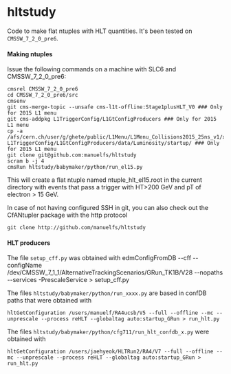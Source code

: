 hltstudy
==========

Code to make flat ntuples with HLT quantities.
It's been tested on `CMSSW_7_2_0_pre6`. 

#### Making ntuples
Issue the following commands on a machine with SLC6 and CMSSW_7_2_0_pre6:

    cmsrel CMSSW_7_2_0_pre6
    cd CMSSW_7_2_0_pre6/src
    cmsenv
    git cms-merge-topic --unsafe cms-l1t-offline:Stage1plusHLT_V0 ### Only for 2015 L1 menu
    git cms-addpkg L1TriggerConfig/L1GtConfigProducers ### Only for 2015 L1 menu
    cp -a /afs/cern.ch/user/g/ghete/public/L1Menu/L1Menu_Collisions2015_25ns_v1/xml/Rev.1.1/L1Menu_Collisions2015_25ns_v1_L1T_Scales_20101224_Imp0_0x102f.xml L1TriggerConfig/L1GtConfigProducers/data/Luminosity/startup/ ### Only for 2015 L1 menu
    git clone git@github.com:manuelfs/hltstudy
    scram b -j 4
    cmsRun hltstudy/babymaker/python/run_el15.py

This will create a flat ntuple named ntuple_hlt_el15.root in the
current directory with events that pass a trigger with HT>200 GeV
and pT of electron > 15 GeV.

In case of not having configured SSH in git, you can also check out the 
CfANtupler package with the http protocol

    git clone http://github.com/manuelfs/hltstudy

#### HLT producers
The file `setup_cff.py` was obtained with
    edmConfigFromDB --cff --configName /dev/CMSSW_7_1_1/AlternativeTrackingScenarios/GRun_TK1B/V28 --nopaths --services -PrescaleService > setup_cff.py

The files `hltstudy/babymaker/python/run_xxxx.py` are based in confDB paths that were obtained with

    hltGetConfiguration /users/manuelf/RA4ucsb/V5 --full --offline --mc --unprescale --process reHLT --globaltag auto:startup_GRun > run_hlt.py

The files `hltstudy/babymaker/python/cfg711/run_hlt_confdb_x.py` were obtained with

    hltGetConfiguration /users/jaehyeok/HLTRun2/RA4/V7 --full --offline --mc --unprescale --process reHLT --globaltag auto:startup_GRun > run_hlt.py
